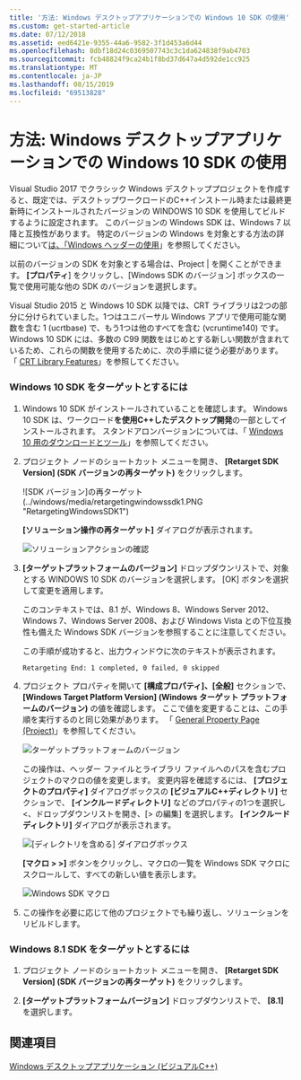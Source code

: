 ```yaml
---
title: '方法: Windows デスクトップアプリケーションでの Windows 10 SDK の使用'
ms.custom: get-started-article
ms.date: 07/12/2018
ms.assetid: eed6421e-9355-44a6-9582-3f1d453a6d44
ms.openlocfilehash: 8dbf18d24c0369507743c3c1da624838f9ab4703
ms.sourcegitcommit: fcb48824f9ca24b1f8bd37d647a4d592de1cc925
ms.translationtype: MT
ms.contentlocale: ja-JP
ms.lasthandoff: 08/15/2019
ms.locfileid: "69513828"
---
```

# <a name="how-to-use-the-windows-10-sdk-in-a-windows-desktop-application"></a>方法: Windows デスクトップアプリケーションでの Windows 10 SDK の使用

Visual Studio 2017 でクラシック Windows デスクトッププロジェクトを作成すると、既定では、デスクトップワークロードのC++インストール時または最終更新時にインストールされたバージョンの WINDOWS 10 SDK を使用してビルドするように設定されます。 このバージョンの Windows SDK は、Windows 7 以降と互換性があります。 特定のバージョンの Windows を対象とする方法の詳細について[は、「Windows ヘッダーの使用](/windows/win32/WinProg/using-the-windows-headers)」を参照してください。

以前のバージョンの SDK を対象とする場合は、Project | を開くことができます。 **[プロパティ**] をクリックし、[Windows SDK のバージョン] ボックスの一覧で使用可能な他の SDK のバージョンを選択します。

Visual Studio 2015 と Windows 10 SDK 以降では、CRT ライブラリは2つの部分に分けられていました。1つはユニバーサル Windows アプリで使用可能な関数を含む 1 (ucrtbase) で、もう1つは他のすべてを含む (vcruntime140) です。 Windows 10 SDK には、多数の C99 関数をはじめとする新しい関数が含まれているため、これらの関数を使用するために、次の手順に従う必要があります。 「 [CRT Library Features](../c-runtime-library/crt-library-features.md)」を参照してください。

### <a name="to-target-the-windows-10-sdk"></a>Windows 10 SDK をターゲットとするには

1. Windows 10 SDK がインストールされていることを確認します。 Windows 10 SDK は、ワークロード**を使用C++したデスクトップ開発**の一部としてインストールされます。 スタンドアロンバージョンについては、「 [Windows 10 用のダウンロードとツール](https://developer.microsoft.com/windows/downloads)」を参照してください。

2. プロジェクト ノードのショートカット メニューを開き、 **[Retarget SDK Version] (SDK バージョンの再ターゲット)** をクリックします。

   ![SDK バージョン]の再ターゲット(../windows/media/retargetingwindowssdk1.PNG "RetargetingWindowsSDK1")

   **[ソリューション操作の再ターゲット]** ダイアログが表示されます。

   ![ソリューションアクションの確認](../windows/media/retargetingwindowssdk2.PNG "RetargetingWindowsSDK2")

3. **[ターゲットプラットフォームのバージョン]** ドロップダウンリストで、対象とする WINDOWS 10 SDK のバージョンを選択します。 [OK] ボタンを選択して変更を適用します。

   このコンテキストでは、8.1 が、Windows 8、Windows Server 2012、Windows 7、Windows Server 2008、および Windows Vista との下位互換性も備えた Windows SDK バージョンを参照することに注意してください。

   この手順が成功すると、出力ウィンドウに次のテキストが表示されます。

   `Retargeting End: 1 completed, 0 failed, 0 skipped`

4. プロジェクト プロパティを開いて **[構成プロパティ]、[全般]** セクションで、 **[Windows Target Platform Version] (Windows ターゲット プラットフォームのバージョン)** の値を確認します。 ここで値を変更することは、この手順を実行するのと同じ効果があります。 「 [General Property Page (Project)](../build/reference/general-property-page-project.md)」を参照してください。

   ![ターゲットプラットフォームのバージョン](../windows/media/retargetingwindowssdk3.PNG "RetargetingWindowsSDK3")

   この操作は、ヘッダー ファイルとライブラリ ファイルへのパスを含むプロジェクトのマクロの値を変更します。 変更内容を確認するには、 **[プロジェクトのプロパティ]** ダイアログボックスの **[ビジュアルC++ディレクトリ]** セクションで、 **[インクルードディレクトリ]** などのプロパティの1つを選択し\<、ドロップダウンリストを開き、[> の編集] を選択します。 **[インクルード ディレクトリ]** ダイアログが表示されます。

   ![[ディレクトリを含める] ダイアログボックス](../windows/media/retargetingwindowssdk4.PNG "RetargetingWindowsSDK4")

   **[マクロ > >]** ボタンをクリックし、マクロの一覧を Windows SDK マクロにスクロールして、すべての新しい値を表示します。

   ![Windows SDK マクロ](../windows/media/retargetingwindowssdk5.PNG "RetargetingWindowsSDK5")

5. この操作を必要に応じて他のプロジェクトでも繰り返し、ソリューションをリビルドします。

### <a name="to-target-the-windows-81-sdk"></a>Windows 8.1 SDK をターゲットとするには

1. プロジェクト ノードのショートカット メニューを開き、 **[Retarget SDK Version] (SDK バージョンの再ターゲット)** をクリックします。

2. **[ターゲットプラットフォームバージョン]** ドロップダウンリストで、 **[8.1]** を選択します。

## <a name="see-also"></a>関連項目

[Windows デスクトップアプリケーション (ビジュアルC++)](../windows/how-to-use-the-windows-10-sdk-in-a-windows-desktop-application.md)